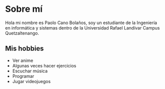# Sobre mí
Hola mi nombre es Paolo Cano Bolaños, soy un estudiante de la Ingeniería en informática y sistemas dentro de la Universidad Rafael Landívar Campus Quetzaltenango.

## Mis hobbies
* Ver anime
* Algunas veces hacer ejercicios
* Escuchar música
* Programar
* Jugar videojuegos
